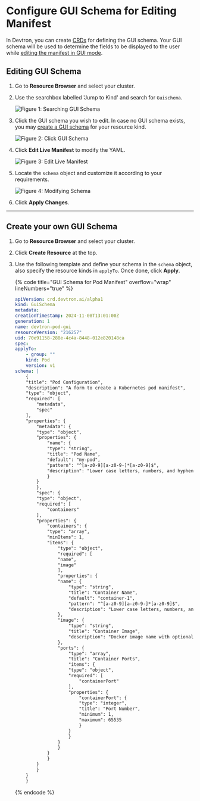 # Configure GUI Schema for Editing Manifest

In Devtron, you can create [CRDs](../resources/glossary.md#crd) for defining the GUI schema. Your GUI schema will be used to determine the fields to be displayed to the user while [editing the manifest in GUI mode](../resource-browser/manage-resources.md#edit-using-gui).

## Editing GUI Schema

1. Go to **Resource Browser** and select your cluster.

2. Use the searchbox labelled 'Jump to Kind' and search for `Guischema`.

    ![Figure 1: Searching GUI Schema](https://devtron-public-asset.s3.us-east-2.amazonaws.com/images/kubernetes-resource-browser/search-gui-schema.gif)

3. Click the GUI schema you wish to edit. In case no GUI schema exists, you may [create a GUI schema](#create-your-own-gui-schema) for your resource kind.

    ![Figure 2: Click GUI Schema](https://devtron-public-asset.s3.us-east-2.amazonaws.com/images/kubernetes-resource-browser/click-schema.gif)

4. Click **Edit Live Manifest** to modify the YAML.

    ![Figure 3: Edit Live Manifest](https://devtron-public-asset.s3.us-east-2.amazonaws.com/images/kubernetes-resource-browser/edit-live-manifest.gif)

5. Locate the `schema` object and customize it according to your requirements.

    ![Figure 4: Modifying Schema](https://devtron-public-asset.s3.us-east-2.amazonaws.com/images/kubernetes-resource-browser/locate-schema.gif)

6. Click **Apply Changes**.

---

## Create your own GUI Schema

1. Go to **Resource Browser** and select your cluster.

2. Click **Create Resource** at the top.

3. Use the following template and define your schema in the `schema` object, also specify the resource kinds in `applyTo`. Once done, click **Apply**.

    {% code title="GUI Schema for Pod Manifest" overflow="wrap" lineNumbers="true" %}
    ```yml
    apiVersion: crd.devtron.ai/alpha1
    kind: GuiSchema
    metadata:
    creationTimestamp: 2024-11-08T13:01:00Z
    generation: 1
    name: devtron-pod-gui
    resourceVersion: "216257"
    uid: 70e91158-288e-4c4a-8448-012e820148ca
    spec:
    applyTo:
        - group: ""
        kind: Pod
        version: v1
    schema: |
        {
        "title": "Pod Configuration",
        "description": "A form to create a Kubernetes pod manifest",
        "type": "object",
        "required": [
            "metadata",
            "spec"
        ],
        "properties": {
            "metadata": {
            "type": "object",
            "properties": {
                "name": {
                "type": "string",
                "title": "Pod Name",
                "default": "my-pod",
                "pattern": "^[a-z0-9][a-z0-9-]*[a-z0-9]$",
                "description": "Lower case letters, numbers, and hyphens only"
                }
            }
            },
            "spec": {
            "type": "object",
            "required": [
                "containers"
            ],
            "properties": {
                "containers": {
                "type": "array",
                "minItems": 1,
                "items": {
                    "type": "object",
                    "required": [
                    "name",
                    "image"
                    ],
                    "properties": {
                    "name": {
                        "type": "string",
                        "title": "Container Name",
                        "default": "container-1",
                        "pattern": "^[a-z0-9][a-z0-9-]*[a-z0-9]$",
                        "description": "Lower case letters, numbers, and hyphens only"
                    },
                    "image": {
                        "type": "string",
                        "title": "Container Image",
                        "description": "Docker image name with optional tag (e.g., nginx:1.14.2)"
                    },
                    "ports": {
                        "type": "array",
                        "title": "Container Ports",
                        "items": {
                        "type": "object",
                        "required": [
                            "containerPort"
                        ],
                        "properties": {
                            "containerPort": {
                            "type": "integer",
                            "title": "Port Number",
                            "minimum": 1,
                            "maximum": 65535
                            }
                        }
                        }
                    }
                    }
                }
                }
            }
            }
        }
        }
    ```
    {% endcode %}